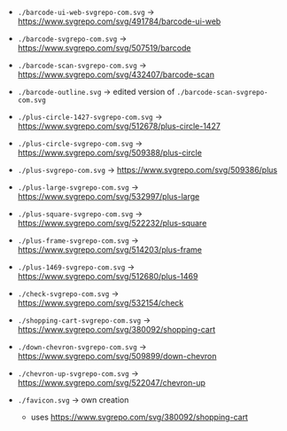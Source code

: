 * `./barcode-ui-web-svgrepo-com.svg` -> <https://www.svgrepo.com/svg/491784/barcode-ui-web>
* `./barcode-svgrepo-com.svg` -> <https://www.svgrepo.com/svg/507519/barcode>
* `./barcode-scan-svgrepo-com.svg` -> <https://www.svgrepo.com/svg/432407/barcode-scan>
* `./barcode-outline.svg` -> edited version of `./barcode-scan-svgrepo-com.svg`
* `./plus-circle-1427-svgrepo-com.svg` -> <https://www.svgrepo.com/svg/512678/plus-circle-1427>
* `./plus-circle-svgrepo-com.svg` -> <https://www.svgrepo.com/svg/509388/plus-circle>
* `./plus-svgrepo-com.svg` -> <https://www.svgrepo.com/svg/509386/plus>
* `./plus-large-svgrepo-com.svg` -> <https://www.svgrepo.com/svg/532997/plus-large>
* `./plus-square-svgrepo-com.svg` -> <https://www.svgrepo.com/svg/522232/plus-square>
* `./plus-frame-svgrepo-com.svg` -> <https://www.svgrepo.com/svg/514203/plus-frame>
* `./plus-1469-svgrepo-com.svg` -> <https://www.svgrepo.com/svg/512680/plus-1469>
* `./check-svgrepo-com.svg` -> <https://www.svgrepo.com/svg/532154/check>
* `./shopping-cart-svgrepo-com.svg` -> <https://www.svgrepo.com/svg/380092/shopping-cart>
* `./down-chevron-svgrepo-com.svg` -> <https://www.svgrepo.com/svg/509899/down-chevron>
* `./chevron-up-svgrepo-com.svg` -> <https://www.svgrepo.com/svg/522047/chevron-up>

* `./favicon.svg` -> own creation
    * uses <https://www.svgrepo.com/svg/380092/shopping-cart>
